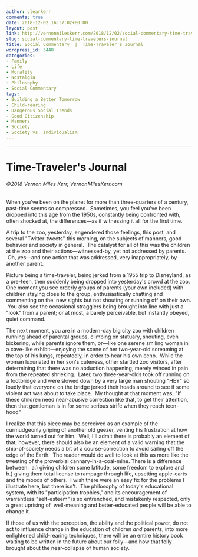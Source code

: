```yaml
---
author: clearkerr
comments: true
date: 2018-12-02 16:37:02+00:00
layout: post
link: http://vernonmileskerr.com/2018/12/02/social-commentary-time-travelers-journal/
slug: social-commentary-time-travelers-journal
title: Social Commentary  |  Time-Traveler's Journal
wordpress_id: 3448
categories:
- Family
- Life
- Morality
- Nostalgia
- Philosophy
- Social Commentary
tags:
- Building a Better Tomorrow
- Child-rearing
- Dangerous Social Trends
- Good Citizenship
- Manners
- Society
- Society vs. Individualism
---
```


* * *





# Time-Traveler's Journal




###### ©2018 Vernon Miles Kerr, VernonMilesKerr.com


When you've been on the planet for more than three-quarters of a century, past-time seems so compressed.  Sometimes, you feel you've been dropped into this age from the 1950s, constantly being confronted with, often shocked at, the differences—as if witnessing it all for the first time.

A trip to the zoo, yesterday, engendered those feelings, this post, and several "Twitter-tweets" this morning, on the subjects of manners, good behavior and society in general.  The catalyst for all of this was the children at the zoo and their actions—witnessed-by, yet not addressed by parents.  Oh, yes—and one action that was addressed, very inappropriately, by another parent.

Picture being a time-traveler, being jerked from a 1955 trip to Disneyland, as a pre-teen, then suddenly being dropped into yesterday's crowd at the zoo. One moment you see orderly groups of parents (your own included) with children staying close to the group, enthusiastically chatting and commenting on the  new sights but not shouting or running off on their own.  You also see the occasional stragglers being brought into line with just a "look" from a parent; or at most, a barely perceivable, but instantly obeyed, quiet command.

The next moment, you are in a modern-day big city zoo with children running ahead of parental groups, climbing on statuary, shouting, even bickering, while parents ignore them, or—like one serene smiling woman in a cave-like exhibit—enjoying the scene of her two-year-old screaming at the top of his lungs, repeatedly, in order to hear his own echo.  While the woman luxuriated in her son's cuteness, other startled zoo visitors, after determining that there was no abduction happening, merely winced in pain from the repeated shrieking.  Later, two three-year-olds took off running on a footbridge and were slowed down by a very large man shouting "HEY" so loudly that everyone on the bridge jerked their heads around to see if some violent act was about to take place.  My thought at that moment was, "If these children need near-abusive correction like that, to get their attention, then that gentleman is in for some serious strife when they reach teen-hood"

I realize that this piece may be perceived as an example of the curmudgeonly griping of another old geezer, venting his frustration at how the world turned out for him.  Well, I'll admit there is probably an element of that; however, there should also be an element of a valid warning that the ship-of-society needs a bit of a course-correction to avoid sailing off the edge of the Earth.  The reader would do well to look at this as more like the tweeting of the proverbial cannary-in-a-coal-mine. There is a difference between:  a.) giving children some latitude, some freedom to explore and b.) giving them total license to rampage through life, upsetting apple-carts and the moods of others.  I wish there were an easy fix for the problems I illustrate here, but there isn't.  The philosophy of today's educational system, with its "participation trophies," and its encouragement of warrantless "self-esteem" is so entrenched, and mistakenly respected, only a great uprising of  well-meaning and better-educated people will be able to change it.

If those of us with the perception, the ability and the political power, do not act to influence change in the education of children _and_ parents, into more enlightened child-rearing techniques, there will be an entire history book waiting to be written in the future about our folly—and how that folly brought about the near-collapse of human society.




